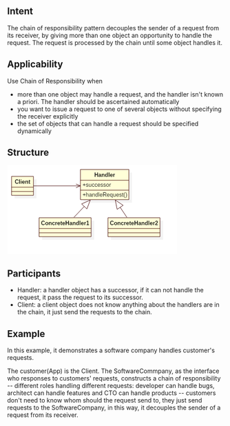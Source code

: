 ## Intent
The chain of responsibility pattern decouples the sender of a request from its receiver,
by giving more than one object an opportunity to handle the request.
The request is processed by the chain until some object handles it.


## Applicability
Use Chain of Responsibility when

* more than one object may handle a request, and the handler isn't known a priori. The handler should be ascertained automatically
* you want to issue a request to one of several objects without specifying the receiver explicitly
* the set of objects that can handle a request should be specified dynamically


## Structure
![chain](./etc/chain.png)

## Participants
* Handler: a handler object has a successor, if it can not handle the request, it pass the request to its successor.
* Client: a client object does not know anything about the handlers are in the chain, it just send the requests to the chain.

## Example
In this example, it demonstrates a software company handles customer's requests.

The customer(App) is the Client. The SoftwareCommpany, as the interface who responses to customers' requests, constructs
a chain of responsibility -- different roles handling different requests: developer can handle bugs, architect can handle
features and CTO can handle products -- customers don't need to know whom should the request send to, they just send
requests to the SoftwareCompany, in this way, it decouples the sender of a request from its receiver.
